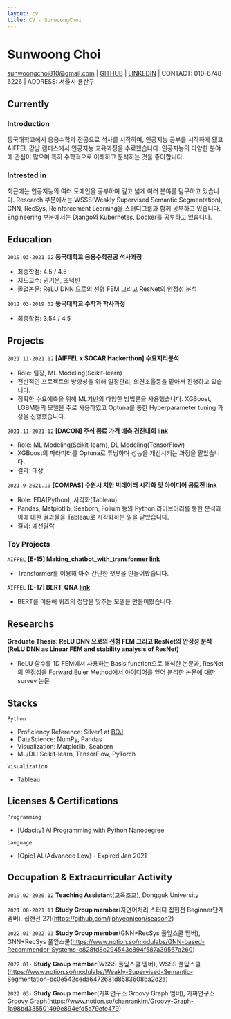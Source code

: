 ```yaml
---
layout: cv
title: CV - SunwoongChoi
---
```

# Sunwoong Choi

<div id="webaddress">
<a href="mailto:sunwoongchoi810@gmail.com">sunwoongchoi810@gmail.com</a>
| <a href="https://github.com/sunwoongc">GITHUB</a>
| <a href="https://www.linkedin.com/in/sunwoongchoi810/">LINKEDIN</a>
| CONTACT: 010-6748-6226
| ADDRESS: 서울시 용산구
</div>


## Currently


### Introduction

동국대학교에서 응용수학과 전공으로 석사를 시작하며, 인공지능 공부를 시작하게 됐고 AIFFEL 강남 캠퍼스에서 인공지능 교육과정을 수료했습니다. 인공지능의 다양한 분야에 관심이 많으며 특히 수학적으로 이해하고 분석하는 것을 좋아합니다.

### Intrested in

최근에는 인공지능의 여러 도메인을 공부하며 깊고 넓게 여러 분야를 탐구하고 있습니다. Research 부분에서는 WSSS(Weakly Supervised Semantic Segmentation), GNN, RecSys, Reinforcement Learning을 스터디그룹과 함께 공부하고 있습니다. Engineering 부분에서는 Django와 Kubernetes, Docker를 공부하고 있습니다.


## Education

`2019.03-2021.02`
__동국대학교 응용수학전공 석사과정__ 
* 최종학점: 4.5 / 4.5
* 지도교수: 권기운, 조덕빈
* 졸업논문: ReLU DNN 으로의 선형 FEM 그리고 ResNet의 안정성 분석

`2012.03-2019.02`
__동국대학교 수학과 학사과정__ 
* 최종학점: 3.54 / 4.5


## Projects
`2021.11-2021.12`
__\[AIFFEL x SOCAR Hackerthon\] 수요지리분석__
* Role: 팀장, ML Modeling(Scikit-learn)
* 전반적인 프로젝트의 방향성을 위해 일정관리, 의견조율등을 맡아서 진행하고 있습니다.
* 정확한 수요예측을 위해 ML기반의 다양한 방법론을 사용했습니다. XGBoost, LGBM등의 모델을 주로 사용하였고 Optuna를 통한 Hyperparameter tuning 과정을 진행했습니다.

`2021.11-2021.12`
__\[DACON\] 주식 종료 가격 예측 경진대회 [link](https://dacon.io/competitions/official/235857/overview/description)__
* Role: ML Modeling(Scikit-learn), DL Modeling(TensorFlow)
* XGBoost의 파라미터를 Optuna로 튜닝하며 성능을 개선시키는 과정을 맡았습니다.
* 결과: 대상

`2021.9-2021.10`
__\[COMPAS\] 수원시 치안 빅데이터 시각화 및 아이디어 공모전 [link](https://compas.lh.or.kr/subj/past/info?subjNo=SBJ_2109_001)__
* Role: EDA(Python), 시각화(Tableau)
* Pandas, Matplotlib, Seaborn, Folium 등의 Python 라이브러리를 통한 분석과 이에 대한 결과물을 Tableau로 시각화하는 일을 맡았습니다.
* 결과: 예선탈락

### Toy Projects
`AIFFEL`
__\[E-15\] Making_chatbot_with_transformer [link](https://github.com/sunwoongc/aiffel_02_gn/blob/master/Exploration/%5BE-15%5DMaking_chatbot_with_transformer.ipynb)__
* Transformer를 이용해 아주 간단한 챗봇을 만들어봤습니다.

`AIFFEL`
__\[E-17\] BERT_QNA [link](https://github.com/sunwoongc/aiffel_02_gn/blob/master/Exploration/%5BE_17%5DBERT_QNA.ipynb)__
* BERT를 이용해 퀴즈의 정답을 맞추는 모델을 만들어봤습니다.


## Researchs

__Graduate Thesis: ReLU DNN 으로의 선형 FEM 그리고 ResNet의 안정성 분석(ReLU DNN as Linear FEM and stability analysis of ResNet)__
* ReLU 함수를 1D FEM에서 사용하는 Basis function으로 해석한 논문과, ResNet의 안정성을 Forward Euler Method에서 아이디어를 얻어 분석한 논문에 대한 survey 논문

## Stacks

`Python`
- Proficiency Reference: Silver1 at [BOJ](https://solved.ac/profile/creagravity)
- DataScience: NumPy, Pandas
- Visualization: Matplotlib, Seaborn
- ML/DL: Scikit-learn, TensorFlow, PyTorch

`Visualization`
- Tableau


## Licenses & Certifications

`Programming`
- \[Udacity\] AI Programming with Python Nanodegree

`Language`
- \[Opic\] AL(Advanced Low) - Expired Jan 2021

## Occupation & Extracurricular Activity

`2019.02-2020.12`
__Teaching Assistant__(교육조교), Dongguk University

`2021.08-2021.11`
__Study Group member__(자연어처리 스터디 집현전 Beginner단계 멤버), 집현전 2기(https://github.com/jiphyeonjeon/season2)

`2022.01-2022.03`
__Study Group member__(GNN+RecSys 풀잎스쿨 멤버), GNN+RecSys 풀잎스쿨(https://www.notion.so/modulabs/GNN-based-Recommender-Systems-e828fd8c294543c894f587a39567a260)

`2022.01-`
__Study Group member__(WSSS 풀잎스쿨 멤버), WSSS 풀잎스쿨(https://www.notion.so/modulabs/Weakly-Supervised-Semantic-Segmentation-bc0e542ceda6472681d8583608ba2d2a)

`2022.03-`
__Study Group member__(가짜연구소 Groovy Graph 멤버), 가짜연구소 Groovy Graph(https://www.notion.so/chanrankim/Groovy-Graph-1a98bd335501499e894efd5a79efe479)


<!-- ### Footer

Last updated: Nov, 24, 2021 -->


